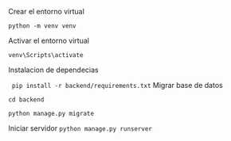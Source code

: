 Crear el entorno virtual

`
python -m venv venv
`

Activar el entorno virtual

`
venv\Scripts\activate
`

Instalacion de dependecias

` 
pip install -r backend/requirements.txt
`
Migrar base de datos

`
cd backend
`

`
python manage.py migrate
`

Iniciar servidor
`
python manage.py runserver
`
